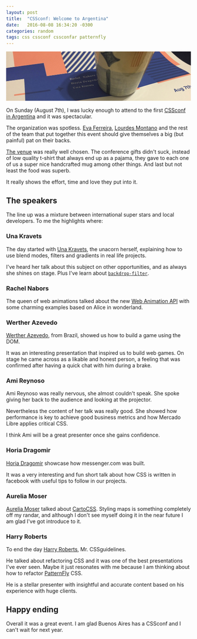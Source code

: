 ```yaml
---
layout: post
title:  "CSSconf: Welcome to Argentina"
date:   2016-08-08 16:34:20 -0300
categories: random
tags: css cssconf cssconfar patternfly
---
```


![Patternfly Charts](/img/cssconf/cssconf.jpg)

On Sunday (August 7th), I was lucky enough to attend to the first [CSSconf in Argentina](http://cssconfar.com/) and it was spectacular.

The organization was spotless. [Eva Ferreira](https://twitter.com/evaferreira92), [Lourdes Montano](https://twitter.com/louMontano) and the rest of the team that put together this event should give themselves a big (but painful) pat on their backs.

[The venue](https://en.wikipedia.org/wiki/Escuela_Superior_de_Comercio_Carlos_Pellegrini) was really well chosen. The conference gifts didn't suck, instead of low quality t-shirt that always end up as a pajama, they gave to each one of us a super nice handcrafted mug among other things. And last but not least the food was superb.

It really shows the effort, time and love they put into it.

## The speakers

The line up was a mixture between international super stars and local developers. To me the highlights where:

### Una Kravets

The day started with [Una Kravets](https://twitter.com/una), the unacorn herself, explaining how to use blend modes, filters and gradients in real life projects.

I've heard her talk about this subject on other opportunities, and as always she shines on stage. Plus I've learn about [`backdrop-filter`](https://developer.mozilla.org/en-US/docs/Web/CSS/backdrop-filter).

### Rachel Nabors
The queen of web animations talked about the new [Web Animation API](https://developer.mozilla.org/en-US/docs/Web/API/Web_Animations_API) with some charming examples based on Alice in wonderland.

### Werther Azevedo
[Werther Azevedo](https://twitter.com/w_midipixel), from Brazil, showed us how to build a game using the DOM.

It was an interesting presentation that inspired us to build web games. On stage he came across as a likable and honest person, a feeling that was confirmed after having a quick chat with him during a brake.

### Ami Reynoso
Ami  Reynoso was really nervous, she almost couldn't speak. She spoke giving her back to the audience and looking at the projector.

Nevertheless the content of her talk was really good. She showed how performance is key to achieve good business metrics and how Mercado Libre applies critical CSS.

I think Ami will be a great presenter once she gains confidence.

### Horia Dragomir
[Horia Dragomir](https://twitter.com/hdragomir) showcase how messenger.com was built.

It was a very interesting and fun short talk about how CSS is written in facebook with useful tips to follow in our projects.

### Aurelia Moser
[Aurelia Moser](https://twitter.com/auremoser) talked about [CartoCSS](https://carto.com/docs/carto-engine/cartocss/). Styling maps is something completely off my randar, and although I don't see myself doing it in the near future I am glad I've got introduce to it.

### Harry Roberts
To end the day [Harry Roberts](https://twitter.com/csswizardry), Mr. CSSguidelines.

He talked about refactoring CSS and it was one of the best presentations I've ever seen. Maybe it just resonates with me because I am thinking about how to refactor [PatternFly](https://www.patternfly.org/) CSS.

He is a stellar presenter with insightful and accurate content based on his experience with huge clients.

## Happy ending

Overall it was a great event. I am glad Buenos Aires has a CSSconf and I can't wait for next year.

<!-- There is room to improvements on the choice of local speakers. Ami Reynosos presentation had very good content, but to me the rest of them were not up to the standards. Maybe the bar was just too high. -->
